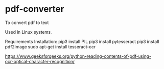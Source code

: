 # pdf-converter
To convert pdf to text

Used in Linux systems.

Requirements Installation:
pip3 install PIL
pip3 install pytesseract
pip3 install pdf2image
sudo apt-get install tesseract-ocr

https://www.geeksforgeeks.org/python-reading-contents-of-pdf-using-ocr-optical-character-recognition/
